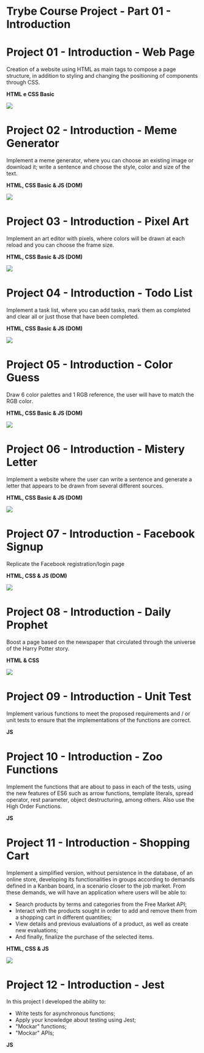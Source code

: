 # Trybe Course Project - Part 01 - Introduction
# Project 01 -  Introduction - Web Page
Creation of a website using HTML as main tags to compose a page structure, in addition to styling and changing the positioning of components through CSS.

**HTML e CSS Basic**

![](/Gift_Projects/Project_01_HTML_CSS_Basic.gif)

# Project 02 - Introduction - Meme Generator
Implement a meme generator, where you can choose an existing image or download it; write a sentence and choose the style, color and size of the text.

**HTML, CSS Basic & JS (DOM)**

![](/Gift_Projects/Project_02_MemeGenerator.gif)

# Project 03 -  Introduction - Pixel Art
Implement an art editor with pixels, where colors will be drawn at each reload and you can choose the frame size.

**HTML, CSS Basic & JS (DOM)**

![](/Gift_Projects/Project_03_PixelArt.gif)

# Project 04 -  Introduction - Todo List
Implement a task list, where you can add tasks, mark them as completed and clear all or just those that have been completed.

**HTML, CSS Basic & JS (DOM)**

![](/Gift_Projects/Project_04_ToDoList.gif)

# Project 05 -  Introduction - Color Guess
Draw 6 color palettes and 1 RGB reference, the user will have to match the RGB color.

**HTML, CSS Basic & JS (DOM)**

![](/Gift_Projects/Project_05_ColorGuess.gif)

# Project 06 -  Introduction - Mistery Letter
Implement a website where the user can write a sentence and generate a letter that appears to be drawn from several different sources.

**HTML, CSS Basic & JS (DOM)**

![](/Gift_Projects/Project_06_MisteryLetters.gif)

# Project 07 - Introduction - Facebook Signup
Replicate the Facebook registration/login page

**HTML, CSS & JS (DOM)**

![](/Gift_Projects/Project_07_Facebook_Signup.gif)

# Project 08 - Introduction - Daily Prophet
Boost a page based on the newspaper that circulated through the universe of the Harry Potter story.

**HTML & CSS**

![](/Gift_Projects/Project_08_Daily_Prophet.gif)

# Project 09 - Introduction - Unit Test
Implement various functions to meet the proposed requirements and / or unit tests to ensure that the implementations of the functions are correct.

**JS**

# Project 10 - Introduction - Zoo Functions
Implement the functions that are about to pass in each of the tests, using the new features of ES6 such as arrow functions, template literals, spread operator, rest parameter, object destructuring, among others. Also use the High Order Functions.

**JS**

# Project 11 - Introduction - Shopping Cart
Implement a simplified version, without persistence in the database, of an online store, developing its functionalities in groups according to demands defined in a Kanban board, in a scenario closer to the job market. From these demands, we will have an application where users will be able to:

- Search products by terms and categories from the Free Market API;
- Interact with the products sought in order to add and remove them from a shopping cart in different quantities;
- View details and previous evaluations of a product, as well as create new evaluations;
- And finally, finalize the purchase of the selected items.

**HTML, CSS & JS**

![](/Gift_Projects/Project_11_Shopping_Cart.gif)

# Project 12 - Introduction - Jest
In this project I developed the ability to:
- Write tests for asynchronous functions;
- Apply your knowledge about testing using Jest;
- "Mockar" functions;
- "Mockar" APIs;

**JS**